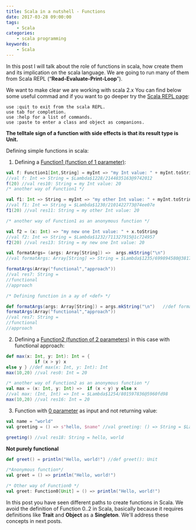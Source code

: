 ```yaml
---
title: Scala in a nutshell - Functions
date: 2017-03-28 09:00:00
tags:
    - Scala
categories:
    - scala programming 
keywords:
    - Scala
---
```

In this post I will talk about the role of functions in scala, how create them and its implication on the scala language. We are going to run many of them from Scala REPL (“**Read-Evaluate-Print-Loop**”). 

We want to make clear we are working with scala 2.x
You can find below some useful commad and if you want to go deeper try the [Scala REPL page](https://docs.scala-lang.org/overviews/repl/overview.html):  

```
use :quit to exit from the scala REPL.
use tab for completion.
use :help for a list of commands.
use :paste to enter a class and object as companions.
```

**The telltale sign of a function with side effects is that its result type is Unit.** 

Defining simple functions in scala:

1. Defining a [Function1 (function of 1 parameter)](https://www.scala-lang.org/api/2.13.3/scala/Function1.html):

```scala
val f: Function1[Int,String] = myInt => "my Int value: " + myInt.toString
//val f: Int => String = $Lambda$1228/2144835163@9742012
f(20) //val res10: String = my Int value: 20
/* another way of Function1 */

val f1: Int => String = myInt => "my other Int value: " + myInt.toString
//val f1: Int => String = $Lambda$1230/2101422773@74ee07e
f1(20) //val res11: String = my other Int value: 20

/* another way of Function1 as an anonymous function */

val f2 = (x: Int) => "my new one Int value: " + x.toString
//val f2: Int => String = $Lambda$1232/711327915@1c724957
f2(20) //val res13: String = my new one Int value: 20

val formatArgs= (args: Array[String]) =>  args.mkString("\n") 
//val formatArgs: Array[String] => String = $Lambda$1235/699894580@3817d886

formatArgs(Array("functional","approach")) 
//val res7: String =
//functional
//approach

/* Defining function in a ay of <def> */

def formatArgs(args: Array[String]) = args.mkString("\n") 	//def formatArgs(args: Array[String]): String
formatArgs(Array("functional","approach")) 
//val res7: String =
//functional
//approach
```

2. Defining a [Function2 (function of 2 parameters)](https://www.scala-lang.org/api/2.13.3/scala/Function2.html) in this case with functional approach:

```scala
def max(x: Int, y: Int): Int = {
           if (x > y) x
else y } //def max(x: Int, y: Int): Int
max(10,20) //val res0: Int = 20

/* another way of Function2 as an anonymous function */
val max = (x: Int, y: Int) =>  if (x < y) y else x
//val max: (Int, Int) => Int = $Lambda$1254/801597836@5960fd98
max(10,20) //val res16: Int = 20
```

3. Function with [0 parameter](https://www.scala-lang.org/api/2.13.x/scala/Function0.html) as input and not returning value:

```scala
val name = "world"
val greeting = () => s"hello, $name" //val greeting: () => String = $Lambda$1259/1959562325@64b05928 

greeting() //val res18: String = hello, world
```

**Not purely functional**

```scala
def greet() = println("Hello, world!") //def greet(): Unit

/*Anonymous function*/
val greet = () => println("Hello, world!")

/* Other way of Function0 */
val greet: Function0[Unit] = () => println("Hello, world!")
```
 In this post you have seen different paths to create functions in Scala. We avoid the definition of Function 0..2 in Scala, basically because it requires definitions like **Trait** and **Object** as a **Singleton**.  We'll address these concepts in next posts. 